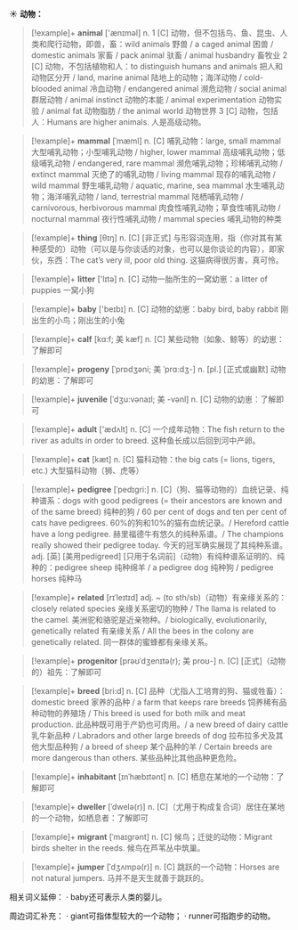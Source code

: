 ☀ <span class="category">**动物：**</span>
>[!example]+ <span class="vocabulary">**animal**</span> ['ænɪməl] 
> <span class="definition">n. 1 [C] 动物，但不包括鸟、鱼、昆虫、人类和爬行动物，即兽，畜：</span>wild animals 野兽 / a caged animal 困兽 / domestic animals 家畜 / pack animal 驮畜 / animal husbandry 畜牧业 <span class="definition">2 [C] 动物，不包括植物和人：</span>to distinguish humans and animals 把人和动物区分开 / land, marine animal 陆地上的动物；海洋动物 / cold-blooded animal 冷血动物 / endangered animal 濒危动物 / social animal 群居动物 / animal instinct 动物的本能 / animal experimentation 动物实验 / animal fat 动物脂肪 / the animal world 动物世界 <span class="definition">3 [C] 动物，包括人：</span>Humans are higher animals. 人是高级动物。
           
>[!example]+ <span class="vocabulary">**mammal**</span> [ˈmæml]
> <span class="definition">n. [C] 哺乳动物：</span>large, small mammal 大型哺乳动物；小型哺乳动物 / higher, lower mammal 高级哺乳动物；低级哺乳动物 / endangered, rare mammal 濒危哺乳动物；珍稀哺乳动物 / extinct mammal 灭绝了的哺乳动物 / living mammal 现存的哺乳动物 / wild mammal 野生哺乳动物 / aquatic, marine, sea mammal 水生哺乳动物；海洋哺乳动物 / land, terrestrial mammal 陆栖哺乳动物 / carnivorous, herbivorous mammal 肉食性哺乳动物；草食性哺乳动物 / nocturnal mammal 夜行性哺乳动物 / mammal species 哺乳动物的种类

>[!example]+ <span class="vocabulary">**thing**</span> [θɪŋ] 
> <span class="definition">n. [C] [非正式] 与形容词连用，指（你对其有某种感受的）动物（可以是与你谈话的对象，也可以是你谈论的内容），即家伙，东西：</span>The cat’s very ill, poor old thing. 这猫病得很厉害，真可怜。

>[!example]+ <span class="vocabulary">**litter**</span> ['lɪtə] 
> <span class="definition">n. [C] 动物一胎所生的一窝幼崽：</span>a litter of puppies 一窝小狗

>[!example]+ <span class="vocabulary">**baby**</span> ['beɪbɪ] 
> <span class="definition">n. [C] 动物的幼崽：</span>baby bird, baby rabbit 刚出生的小鸟；刚出生的小兔
                      
>[!example]+ <span class="vocabulary">**calf**</span> [kɑ:f; 美 kæf]
> <span class="definition">n. [C] 某些动物（如象、鲸等）的幼崽：</span>了解即可

>[!example]+ <span class="vocabulary">**progeny**</span> [ˈprɒdʒəni; 美 ˈprɑ:dʒ-]
> <span class="definition">n. [pl.] [正式或幽默] 动物的幼崽：</span>了解即可           

>[!example]+ <span class="vocabulary">**juvenile**</span> [ˈdʒu:vənaɪl; 美 -vənl]
> <span class="definition">n. [C] 动物的幼崽：</span>了解即可

>[!example]+ <span class="vocabulary">**adult**</span> ['ædʌlt] 
> <span class="definition">n. [C] 一个成年动物：</span>The fish return to the river as adults in order to breed. 这种鱼长成以后回到河中产卵。

>[!example]+ <span class="vocabulary">**cat**</span> [kæt] 
> <span class="definition">n. [C] 猫科动物：</span>the big cats (= lions, tigers, etc.) 大型猫科动物（狮、虎等）
           
>[!example]+ <span class="vocabulary">**pedigree**</span> [ˈpedɪgri:]
> <span class="definition">n. [C]（狗、猫等动物的）血统记录、纯种谱系：</span>dogs with good pedigrees (= their ancestors are known and of the same breed) 纯种的狗 / 60 per cent of dogs and ten per cent of cats have pedigrees. 60%的狗和10%的猫有血统记录。/ Hereford cattle have a long pedigree. 赫里福德牛有悠久的纯种系谱。/ The champions really showed their pedigree today. 今天的冠军确实展现了其纯种系谱。<span class="definition">adj. [英] [美用pedigreed] [只用于名词前]（动物）有纯种谱系证明的、纯种的：</span>pedigree sheep 纯种绵羊 / a pedigree dog 纯种狗 / pedigree horses 纯种马
           
>[!example]+ <span class="vocabulary">**related**</span> [rɪˈleɪtɪd]
> <span class="definition">adj. ~ (to sth/sb)（动物）有亲缘关系的：</span>closely related species 亲缘关系密切的物种 / The llama is related to the camel. 美洲驼和骆驼是近亲物种。/ biologically, evolutionarily, genetically related 有亲缘关系 / All the bees in the colony are genetically related. 同一群体的蜜蜂都有亲缘关系。

>[!example]+ <span class="vocabulary">**progenitor**</span> [prəʊˈdʒenɪtə(r); 美 proʊ-]
> <span class="definition">n. [C] [正式]（动物的）祖先：</span>了解即可          
           
>[!example]+ <span class="vocabulary">**breed**</span> [bri:d]
> <span class="definition">n. [C] 品种（尤指人工培育的狗、猫或牲畜）：</span>domestic breed 家养的品种 / a farm that keeps rare breeds 饲养稀有品种动物的养殖场 / This breed is used for both milk and meat production. 此品种既可用于产奶也可肉用。/ a new breed of dairy cattle 乳牛新品种 / Labradors and other large breeds of dog 拉布拉多犬及其他大型品种狗 / a breed of sheep 某个品种的羊 / Certain breeds are more dangerous than others. 某些品种比其他品种更危险。

>[!example]+ <span class="vocabulary">**inhabitant**</span> [ɪnˈhæbɪtənt]
> <span class="definition">n. [C] 栖息在某地的一个动物：</span>了解即可
           
>[!example]+ <span class="vocabulary">**dweller**</span> [ˈdwelə(r)]
> <span class="definition">n. [C]（尤用于构成复合词）居住在某地的一个动物，如栖息者：</span>了解即可

>[!example]+ <span class="vocabulary">**migrant**</span> [ˈmaɪgrənt]
> <span class="definition">n. [C] 候鸟；迁徙的动物：</span>Migrant birds shelter in the reeds. 候鸟在芦苇丛中筑巢。
           
>[!example]+ <span class="vocabulary">**jumper**</span> [ˈdʒʌmpə(r)]
> <span class="definition">n. [C] 跳跃的一个动物：</span>Horses are not natural jumpers. 马并不是天生就善于跳跃的。

相关词义延伸：
· baby还可表示人类的婴儿。

周边词汇补充：
· giant可指体型较大的一个动物；
· runner可指跑步的动物。
